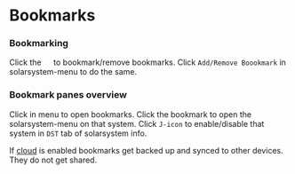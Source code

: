 # Bookmarks

### Bookmarking
Click the  <img src="https://raw.githubusercontent.com/Risingson/eedocs/master/docs/images/bmk.png" width="14" height="14"> to bookmark/remove bookmarks.
Click `Add/Remove Boookmark` in solarsystem-menu to do the same.

### Bookmark panes overview
Click  in menu to open bookmarks.
Click the bookmark to open the solarsystem-menu on that system.
Click `J-icon` to enable/disable that system in `DST` tab of solarsystem info.

If [cloud](https://eveeye.readthedocs.io/en/latest/sharing/cloud/) is enabled bookmarks get backed up and synced to other devices. They do not get shared.

<!--stackedit_data:
eyJoaXN0b3J5IjpbMjM0ODEzNjQzLDcwNzE4MDM0OSwtNTk5MT
g4MTQzLDEzNzIzODM5NzUsLTEzOTE4MTQwMjAsLTE2OTg0NDU1
MDBdfQ==
-->